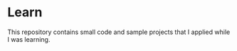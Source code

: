 # Learn
 This repository contains small code and sample projects that I applied while I was learning.
